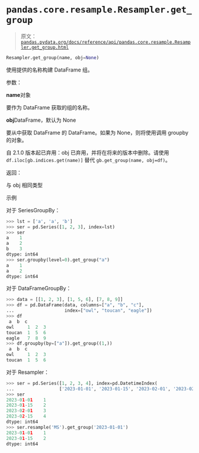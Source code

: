 # `pandas.core.resample.Resampler.get_group`

> 原文：[`pandas.pydata.org/docs/reference/api/pandas.core.resample.Resampler.get_group.html`](https://pandas.pydata.org/docs/reference/api/pandas.core.resample.Resampler.get_group.html)

```py
Resampler.get_group(name, obj=None)
```

使用提供的名称构建 DataFrame 组。

参数：

**name**对象

要作为 DataFrame 获取的组的名称。

**obj**DataFrame，默认为 None

要从中获取 DataFrame 的 DataFrame。如果为 None，则将使用调用 groupby 的对象。

自 2.1.0 版本起已弃用：obj 已弃用，并将在将来的版本中删除。请使用 `df.iloc[gb.indices.get(name)]` 替代 `gb.get_group(name, obj=df)`。

返回：

与 obj 相同类型

示例

对于 SeriesGroupBy：

```py
>>> lst = ['a', 'a', 'b']
>>> ser = pd.Series([1, 2, 3], index=lst)
>>> ser
a    1
a    2
b    3
dtype: int64
>>> ser.groupby(level=0).get_group("a")
a    1
a    2
dtype: int64 
```

对于 DataFrameGroupBy：

```py
>>> data = [[1, 2, 3], [1, 5, 6], [7, 8, 9]]
>>> df = pd.DataFrame(data, columns=["a", "b", "c"],
...                   index=["owl", "toucan", "eagle"])
>>> df
 a  b  c
owl     1  2  3
toucan  1  5  6
eagle   7  8  9
>>> df.groupby(by=["a"]).get_group((1,))
 a  b  c
owl     1  2  3
toucan  1  5  6 
```

对于 Resampler：

```py
>>> ser = pd.Series([1, 2, 3, 4], index=pd.DatetimeIndex(
...                 ['2023-01-01', '2023-01-15', '2023-02-01', '2023-02-15']))
>>> ser
2023-01-01    1
2023-01-15    2
2023-02-01    3
2023-02-15    4
dtype: int64
>>> ser.resample('MS').get_group('2023-01-01')
2023-01-01    1
2023-01-15    2
dtype: int64 
```
